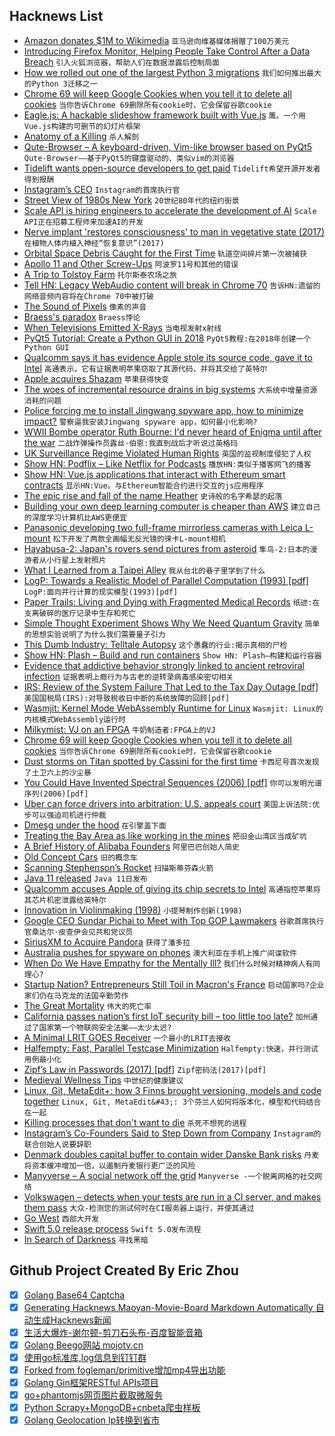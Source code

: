 ## Hacknews List


- [Amazon donates $1M to Wikimedia](https://techcrunch.com/2018/09/25/amazon-donates-1m-to-wikimedia/)  `亚马逊向维基媒体捐赠了100万美元`
- [Introducing Firefox Monitor, Helping People Take Control After a Data Breach](https://blog.mozilla.org/blog/2018/09/25/introducing-firefox-monitor-helping-people-take-control-after-a-data-breach/)  `引入火狐浏览器，帮助人们在数据泄露后控制局面`
- [How we rolled out one of the largest Python 3 migrations](https://blogs.dropbox.com/tech/2018/09/how-we-rolled-out-one-of-the-largest-python-3-migrations-ever/)  `我们如何推出最大的Python 3迁移之一`
- [Chrome 69 will keep Google Cookies when you tell it to delete all cookies](https://twitter.com/ctavan/status/1044282084020441088?s=21)  `当你告诉Chrome 69删除所有cookie时，它会保留谷歌cookie`
- [Eagle.js: A hackable slideshow framework built with Vue.js](https://github.com/zulko/eagle.js/)  `鹰。一个用Vue.js构建的可删节的幻灯片框架`
- [Anatomy of a Killing](https://twitter.com/bbcafrica/status/1044186344153583616)  `杀人解剖`
- [Qute-Browser – A keyboard-driven, Vim-like browser based on PyQt5](https://www.qutebrowser.org/)  `Qute-Browser——基于PyQt5的键盘驱动的、类似vim的浏览器`
- [Tidelift wants open-source developers to get paid](https://www.wired.com/story/netflix-open-source-wants-developers-get-paid/)  `Tidelift希望开源开发者得到报酬`
- [Instagram’s CEO](https://stratechery.com/2018/instagrams-ceo/)  `Instagram的首席执行官`
- [Street View of 1980s New York](http://80s.nyc/#show/40.6218/-73.9900)  `20世纪80年代的纽约街景`
- [Scale API is hiring engineers to accelerate the development of AI](https://scale.ai/about#jobs)  `Scale API正在招募工程师来加速AI的开发`
- [Nerve implant &#39;restores consciousness&#39; to man in vegetative state (2017)](https://www.theguardian.com/science/2017/sep/25/nerve-implant-restores-consciousness-to-man-in-vegetative-state)  `在植物人体内植入神经“恢复意识”(2017)`
- [Orbital Space Debris Caught for the First Time](https://motherboard.vice.com/en_us/article/mbwv88/watch-this-net-capture-orbital-space-debris-for-the-first-time-in-history)  `轨道空间碎片第一次被捕获`
- [Apollo 11 and Other Screw-Ups](https://www.doneyles.com/LM/Tales.html)  `阿波罗11号和其他的错误`
- [A Trip to Tolstoy Farm](https://longreads.com/2018/09/12/a-trip-to-tolstoy-farm/)  `托尔斯泰农场之旅`
- [Tell HN: Legacy WebAudio content will break in Chrome 70](item?id=18066474)  `告诉HN:遗留的网络音频内容将在Chrome 70中被打破`
- [The Sound of Pixels](http://sound-of-pixels.csail.mit.edu/)  `像素的声音`
- [Braess&#39;s paradox](https://en.wikipedia.org/wiki/Braess%27s_paradox)  `Braess悖论`
- [When Televisions Emitted X-Rays](https://www.theatlantic.com/technology/archive/2018/09/when-televisions-were-radioactive/570916/?single_page=true)  `当电视发射x射线`
- [PyQt5 Tutorial: Create a Python GUI in 2018](https://build-system.fman.io/pyqt5-tutorial)  `PyQt5教程:在2018年创建一个Python GUI`
- [Qualcomm says it has evidence Apple stole its source code, gave it to Intel](https://9to5mac.com/2018/09/25/qualcomm-apple-stole-source-code/)  `高通表示，它有证据表明苹果窃取了其源代码，并将其交给了英特尔`
- [Apple acquires Shazam](https://nr.apple.com/dE4i2T4q4O)  `苹果获得快变`
- [The woes of incremental resource drains in big systems](http://rachelbythebay.com/w/2018/09/06/test/)  `大系统中增量资源消耗的问题`
- [Police forcing me to install Jingwang spyware app, how to minimize impact?](https://security.stackexchange.com/questions/194353/police-forcing-me-to-install-jingwang-spyware-app-how-to-minimize-impact)  `警察逼我安装Jingwang spyware app，如何最小化影响?`
- [WWII Bombe operator Ruth Bourne: I&#39;d never heard of Enigma until after the war](https://www.theregister.co.uk/2018/09/25/bletchley_bombe_operator_interview/)  `二战炸弹操作员露丝·伯恩:我直到战后才听说过英格玛`
- [UK Surveillance Regime Violated Human Rights](https://www.eff.org/deeplinks/2018/09/uk-surveillance-regime-violated-human-rights)  `英国的监视制度侵犯了人权`
- [Show HN: Podflix – Like Netflix for Podcasts](https://podflix.app)  `播放HN:类似于播客网飞的播客`
- [Show HN: Vue.js applications that interact with Ethereum smart contracts](https://nuxt-box.paperchain.io/)  `显示HN:Vue。与Ethereum智能合约进行交互的js应用程序`
- [The epic rise and fall of the name Heather](https://qz.com/1390135/the-epic-rise-and-fall-of-the-name-heather/)  `史诗般的名字希瑟的起落`
- [Building your own deep learning computer is cheaper than AWS](https://medium.com/the-mission/why-building-your-own-deep-learning-computer-is-10x-cheaper-than-aws-b1c91b55ce8c)  `建立自己的深度学习计算机比AWS更便宜`
- [Panasonic developing two full-frame mirrorless cameras with Leica L-mount](https://www.dpreview.com/news/9159684748/panasonic-developing-two-full-frame-mirrorless-cameras-with-leica-l-mount)  `松下开发了两款全画幅无反光镜的徕卡L-mount相机`
- [Hayabusa-2: Japan&#39;s rovers send pictures from asteroid](https://www.bbc.co.uk/news/science-environment-45598156)  `隼鸟-2:日本的漫游者从小行星上发射照片`
- [What I Learned from a Taipei Alley](http://www.eugenewei.com/blog/2018/5/11/taipei-alley)  `我从台北的巷子里学到了什么`
- [LogP: Towards a Realistic Model of Parallel Computation (1993) [pdf]](https://people.eecs.berkeley.edu/~kubitron/cs258/handouts/papers/logp.pdf)  `LogP:面向并行计算的现实模型(1993)[pdf]`
- [Paper Trails: Living and Dying with Fragmented Medical Records](https://undark.org/article/medical-records-fragmentation-health-care/)  `纸迹:在支离破碎的医疗记录中生存和死亡`
- [Simple Thought Experiment Shows Why We Need Quantum Gravity](https://www.forbes.com/sites/startswithabang/2018/07/20/this-simple-thought-experiment-shows-why-we-need-quantum-gravity/)  `简单的思想实验说明了为什么我们需要量子引力`
- [This Dumb Industry: Telltale Autopsy](https://www.shamusyoung.com/twentysidedtale/?p=44111)  `这个愚蠢的行业:揭示真相的尸检`
- [Show HN: Plash – Build and run containers](https://github.com/ihucos/plash)  `Show HN: Plash—构建和运行容器`
- [Evidence that addictive behavior strongly linked to ancient retroviral infection](https://www.sciencedaily.com/releases/2018/09/180924174503.htm)  `证据表明上瘾行为与古老的逆转录病毒感染密切相关`
- [IRS: Review of the System Failure That Led to the Tax Day Outage [pdf]](https://www.treasury.gov/tigta/auditreports/2018reports/201820065fr.pdf)  `美国国税局(IRS):对导致税收日中断的系统故障的回顾[pdf]`
- [Wasmjit: Kernel Mode WebAssembly Runtime for Linux](https://github.com/rianhunter/wasmjit)  `Wasmjit: Linux的内核模式WebAssembly运行时`
- [Milkymist: VJ on an FPGA](http://m-labs.hk/m1.html)  `牛奶制造者:FPGA上的VJ`
- [Chrome 69 will keep Google Cookies when you tell it to delete all cookies](https://twitter.com/ctavan/status/1044282084020441088)  `当你告诉Chrome 69删除所有cookie时，它会保留谷歌cookie`
- [Dust storms on Titan spotted by Cassini for the first time](https://www.esa.int/Our_Activities/Space_Science/Cassini-Huygens/Dust_storms_on_Titan_spotted_by_Cassini_for_the_first_time)  `卡西尼号首次发现了土卫六上的沙尘暴`
- [You Could Have Invented Spectral Sequences (2006) [pdf]](http://timothychow.net/spectral02.pdf)  `你可以发明光谱序列(2006)[pdf]`
- [Uber can force drivers into arbitration: U.S. appeals court](https://www.reuters.com/article/us-uber-lawsuits/uber-can-force-drivers-into-arbitration-u-s-appeals-court-idUSKCN1M526F?il=0)  `美国上诉法院:优步可以强迫司机进行仲裁`
- [Dmesg under the hood](https://ops.tips/blog/dmesg-under-the-hood/)  `在引擎盖下面`
- [Treating the Bay Area as like working in the mines](https://pedestrianobservations.com/2018/09/24/the-mines/)  `把旧金山湾区当成矿坑`
- [A Brief History of Alibaba Founders](https://iprice.sg/trends/insights/history-jack-ma-alibaba-18-founders/)  `阿里巴巴创始人简史`
- [Old Concept Cars](http://oldconceptcars.com)  `旧的概念车`
- [Scanning Stephenson’s Rocket](https://lab.sciencemuseum.org.uk/scanning-stephensons-rocket-40916fdb4d20)  `扫描斯蒂芬森火箭`
- [Java 11 released](https://www.infoq.com/news/2018/09/java11-released)  `Java 11日发布`
- [Qualcomm accuses Apple of giving its chip secrets to Intel](https://www.cnbc.com/2018/09/25/qualcomm-accuses-apple-of-giving-its-chip-secrets-to-intel.html)  `高通指控苹果将其芯片机密泄露给英特尔`
- [Innovation in Violinmaking (1998)](https://josephcurtinstudios.com/innovation-in-violinmaking/)  `小提琴制作创新(1998)`
- [Google CEO Sundar Pichai to Meet with Top GOP Lawmakers](https://www.wsj.com/articles/google-ceo-sundar-pichai-to-meet-with-top-gop-lawmakers-1537829900)  `谷歌首席执行官桑达尔·皮查伊会见共和党议员`
- [SiriusXM to Acquire Pandora](http://blog.pandora.com/us/siriusxm-to-acquire-pandora-creating-worlds-largest-audio-entertainment-company/)  `获得了潘多拉`
- [Australia pushes for spyware on phones](https://www.brisbanetimes.com.au/business/companies/spyware-on-phone-fears-as-dutton-pushes-new-security-laws-20180924-p505oc.html)  `澳大利亚在手机上推广间谍软件`
- [When Do We Have Empathy for the Mentally Ill?](https://daily.jstor.org/when-do-we-have-empathy-for-the-mentally-ill/)  `我们什么时候对精神病人有同理心?`
- [Startup Nation? Entrepreneurs Still Toil in Macron&#39;s France](https://www.bloomberg.com/news/articles/2018-09-25/startup-nation-entrepreneurs-still-struggle-in-macron-s-france)  `启动国家吗?企业家们仍在马克龙的法国辛勤劳作`
- [The Great Mortality](http://reallifemag.com/the-great-mortality/)  `伟大的死亡率`
- [California passes nation’s first IoT security bill – too little too late?](https://diginomica.com/2018/09/24/california-passes-nations-first-iot-security-bill-too-little-too-late/)  `加州通过了国家第一个物联网安全法案——太少太迟?`
- [A Minimal LRIT GOES Receiver](https://pietern.github.io/goestools/guides/minimal_receiver.html)  `一个最小的LRIT去接收`
- [Halfempty: Fast, Parallel Testcase Minimization](https://github.com/googleprojectzero/halfempty#introducing-halfempty-)  `Halfempty:快速，并行测试用例最小化`
- [Zipf’s Law in Passwords (2017) [pdf]](http://wangdingg.weebly.com/uploads/2/0/3/6/20366987/ieeetifs17_final.pdf)  `Zipf密码法(2017)[pdf]`
- [Medieval Wellness Tips](https://www.laphamsquarterly.org/roundtable/medieval-wellness-tips)  `中世纪的健康建议`
- [Linux, Git, MetaEdit&#43;: how 3 Finns brought versioning, models and code together](http://www.metacase.com/blogs/stevek/blogView?entry=3714903141)  `Linux, Git, MetaEdit&#43;: 3个芬兰人如何将版本化，模型和代码结合在一起`
- [Killing processes that don&#39;t want to die](https://lwn.net/Articles/754980/)  `杀死不想死的进程`
- [Instagram’s Co-Founders Said to Step Down from Company](https://www.nytimes.com/2018/09/24/technology/instagram-cofounders-resign.html)  `Instagram的联合创始人说要辞职`
- [Denmark doubles capital buffer to contain wider Danske Bank risks](https://www.reuters.com/article/us-danske-bank-moneylaundering/denmark-doubles-capital-buffer-to-contain-wider-danske-bank-risks-idUSKCN1M5162)  `丹麦将资本缓冲增加一倍，以遏制丹麦银行更广泛的风险`
- [Manyverse – A social network off the grid](https://www.manyver.se/)  `Manyverse -一个脱离网格的社交网络`
- [Volkswagen – detects when your tests are run in a CI server, and makes them pass](https://github.com/auchenberg/volkswagen)  `大众-检测您的测试何时在CI服务器上运行，并使其通过`
- [Go West](https://florentcrivello.com/index.php/2018/09/25/go-west-young-man/)  `西部大开发`
- [Swift 5.0 release process](https://swift.org/blog/5-0-release-process/)  `Swift 5.0发布流程`
- [In Search of Darkness](http://v-e-n-u-e.com/In-Search-of-Darkness-An-Interview-with-Paul-Bogard)  `寻找黑暗`

## Github Project Created By Eric Zhou

- [x] [Golang Base64 Captcha](https://github.com/mojocn/base64Captcha)
- [x] [Generating Hacknews Maoyan-Movie-Board Markdown Automatically 自动生成Hacknews新闻](https://github.com/dejavuzhou/md-genie)
- [x] [生活大爆炸-谢尔顿-剪刀石头布-百度智能音箱](https://github.com/mojocn/dueros-bang-game)
- [x] [Golang Beego网站 mojotv.cn](https://github.com/mojocn/www.mojotv.cn)
- [x] [使用go标准库,log信息到钉钉群](https://github.com/mojocn/dooger)
- [x] [Forked from fogleman/primitive增加mp4导出功能](https://github.com/mojocn/primitive)
- [x] [Golang Gin框架RESTful APIs项目](https://github.com/JJJJJJJerk/ezier-golang-web-api-framework)
- [x] [go+phantomjs网页图片截取微服务](https://github.com/mojocn/screen_shot)
- [x] [Python Scrapy+MongoDB+cnbeta爬虫样板](https://github.com/mojocn/scrapy_mongodb_boilerplate_cnbeta)
- [x] [Golang Geolocation Ip转换到省市](https://github.com/mojocn/ip2location)